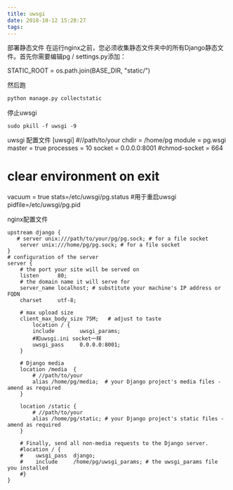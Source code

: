 ```yaml
---
title: uwsgi
date: 2018-10-12 15:28:27
tags:
---
```


部署静态文件
在运行nginx之前，您必须收集静态文件夹中的所有Django静态文件。首先你需要编辑pg / settings.py添加：

STATIC_ROOT = os.path.join(BASE_DIR, "static/")

然后跑

```bash
python manage.py collectstatic
```

停止uwsgi
```
sudo pkill -f uwsgi -9
```

uwsgi 配置文件
[uwsgi]
#//path/to/your
chdir           = /home/pg
module          = pg.wsgi
master          = true
processes       = 10
socket          = 0.0.0.0:8001
#chmod-socket    = 664
# clear environment on exit
vacuum          = true
stats=/etc/uwsgi/pg.status
#用于重启uwsgi
pidfile=/etc/uwsgi/pg.pid


nginx配置文件
```
upstream django {
   # server unix:///path/to/your/pg/pg.sock; # for a file socket
    server unix:///home/pg/pg.sock; # for a file socket
}
# configuration of the server
server {
    # the port your site will be served on
    listen      80;
    # the domain name it will serve for
    server_name localhost; # substitute your machine's IP address or FQDN
    charset     utf-8;

    # max upload size
    client_max_body_size 75M;   # adjust to taste
        location / {
        include        uwsgi_params;
        #和uwsgi.ini socket一样
        uwsgi_pass     0.0.0.0:8001;
    }

    # Django media
    location /media  {
        # //path/to/your
        alias /home/pg/media;  # your Django project's media files - amend as required
    }

    location /static {
        # //path/to/your
        alias /home/pg/static; # your Django project's static files - amend as required
    }

    # Finally, send all non-media requests to the Django server.
    #location / {
    #    uwsgi_pass  django;
    #    include     /home/pg/uwsgi_params; # the uwsgi_params file you installed
    #}
}
```
